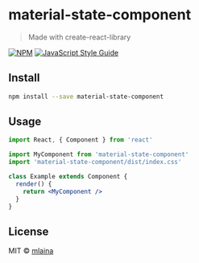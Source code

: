 # material-state-component

> Made with create-react-library

[![NPM](https://img.shields.io/npm/v/material-state-component.svg)](https://www.npmjs.com/package/material-state-component) [![JavaScript Style Guide](https://img.shields.io/badge/code_style-standard-brightgreen.svg)](https://standardjs.com)

## Install

```bash
npm install --save material-state-component
```

## Usage

```jsx
import React, { Component } from 'react'

import MyComponent from 'material-state-component'
import 'material-state-component/dist/index.css'

class Example extends Component {
  render() {
    return <MyComponent />
  }
}
```

## License

MIT © [mlaina](https://github.com/mlaina)

